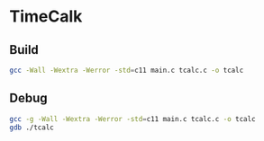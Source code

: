 # TimeCalk

## Build
```bash
gcc -Wall -Wextra -Werror -std=c11 main.c tcalc.c -o tcalc
```

## Debug
```bash
gcc -g -Wall -Wextra -Werror -std=c11 main.c tcalc.c -o tcalc
gdb ./tcalc
```
